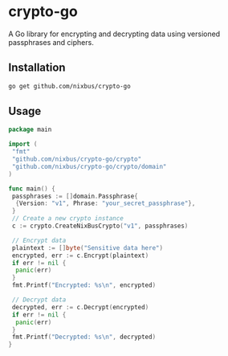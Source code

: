 # crypto-go

A Go library for encrypting and decrypting data using versioned passphrases and ciphers.

## Installation

```sh
go get github.com/nixbus/crypto-go
```

## Usage

```go
package main

import (
 "fmt"
 "github.com/nixbus/crypto-go/crypto"
 "github.com/nixbus/crypto-go/crypto/domain"
)

func main() {
 passphrases := []domain.Passphrase{
  {Version: "v1", Phrase: "your_secret_passphrase"},
 }
 // Create a new crypto instance
 c := crypto.CreateNixBusCrypto("v1", passphrases)

 // Encrypt data
 plaintext := []byte("Sensitive data here")
 encrypted, err := c.Encrypt(plaintext)
 if err != nil {
  panic(err)
 }
 fmt.Printf("Encrypted: %s\n", encrypted)

 // Decrypt data
 decrypted, err := c.Decrypt(encrypted)
 if err != nil {
  panic(err)
 }
 fmt.Printf("Decrypted: %s\n", decrypted)
}
```
